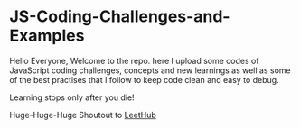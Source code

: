 # JS-Coding-Challenges-and-Examples
Hello Everyone,
Welcome to the repo. here I upload some codes of JavaScript coding challenges, concepts and new learnings as well as some of the best practises that I follow to keep code clean and easy to debug.

Learning stops only after you die!

Huge-Huge-Huge Shoutout to [LeetHub](https://chrome.google.com/webstore/detail/leethub/aciombdipochlnkbpcbgdpjffcfdbggi)
